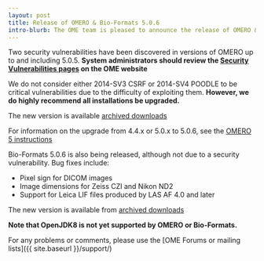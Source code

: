 ```yaml
---
layout: post
title: Release of OMERO & Bio-Formats 5.0.6
intro-blurb: The OME team is pleased to announce the release of OMERO & Bio-Formats 5.0.6
---
```

Two security vulnerabilities have been discovered in versions of OMERO up to and including 5.0.5.
**System administrators should review the [Security Vulnerabilities pages](https://www.openmicroscopy.org/site/products/omero/secvuln) on the OME website**


We do not consider either 2014-SV3 CSRF or 2014-SV4 POODLE to be critical vulnerabilities due to the difficulty of exploiting them. **However, we do highly recommend all installations be upgraded.**

The new version is available [archived downloads](https://downloads.openmicroscopy.org/omero/5.0.6/)

For information on the upgrade from 4.4.x or 5.0.x to 5.0.6, see the [OMERO 5 instructions](https://www.openmicroscopy.org/site/support/omero5.0/sysadmins/server-upgrade.html)


Bio-Formats 5.0.6 is also being released, although not due to a security vulnerability. Bug fixes include:

-  Pixel sign for DICOM images
-  Image dimensions for Zeiss CZI and Nikon ND2
-  Support for Leica LIF files produced by LAS AF 4.0 and later

The new version is available from [archived downloads](https://downloads.openmicroscopy.org/bio-formats/5.0.6/)


**Note that OpenJDK8 is not yet supported by OMERO or Bio-Formats.**

For any problems or comments, please use the [OME Forums or mailing lists]({{ site.baseurl }}/support/)
